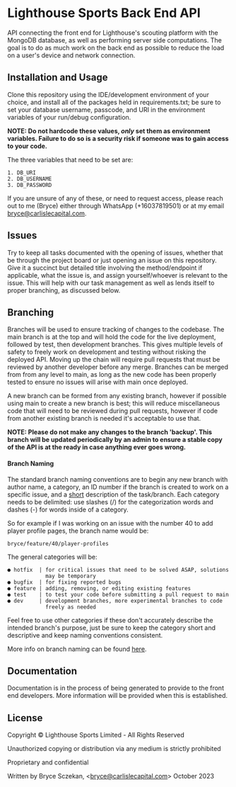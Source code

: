 
# Lighthouse Sports Back End API

API connecting the front end for Lighthouse's scouting platform with the MongoDB database, as well as performing server side computations. The goal is to do as much work on the back end as possible to reduce the load on a user's device and network connection.

## Installation and Usage

Clone this repository using the IDE/development environment of your choice, and install all of the packages held in requirements.txt; be sure to set your database username, passcode, and URI in the environment variables of your run/debug configuration.

**NOTE: Do not hardcode these values, *only* set them as environment variables. Failure to do so is a security risk if someone was to gain access to your code.**

The three variables that need to be set are:

    1. DB_URI
    2. DB_USERNAME
    3. DB_PASSWORD

If you are unsure of any of these, or need to request access, please reach out to me (Bryce) either through WhatsApp (+16037819501) or at my email bryce@carlislecapital.com.

## Issues

Try to keep all tasks documented with the opening of issues, whether that be through the project board or just opening an issue on this repository. Give it a succinct but detailed title involving the method/endpoint if applicable, what the issue is, and assign yourself/whoever is relevant to the issue. This will help with our task management as well as lends itself to proper branching, as discussed below.

## Branching

Branches will be used to ensure tracking of changes to the codebase. The main branch is at the top and will hold the code for the live deployment, followed by test, then development branches. This gives multiple levels of safety to freely work on development and testing without risking the deployed API. Moving up the chain will require pull requests that must be reviewed by another developer before any merge. Branches can be merged from from any level to main, as long as the new code has been properly tested to ensure no issues will arise with main once deployed.

A new branch can be formed from any existing branch, however if possible using main to create a new branch is best; this will reduce miscellaneous code that will need to be reviewed during pull requests, however if code from another existing branch is needed it's acceptable to use that.

**NOTE: Please do not make any changes to the branch 'backup'. This branch will be updated periodically by an admin to ensure a stable copy of the API is at the ready in case anything ever goes wrong.**

#### Branch Naming

The standard branch naming conventions are to begin any new branch with author name, a category, an ID number if the branch is created to work on a specific issue, and a <u>short</u> description of the task/branch. Each category needs to be delimited: use slashes (/) for the categorization words and dashes (-) for words inside of a category.

So for example if I was working on an issue with the number 40 to add player profile pages, the branch name would be:

`bryce/feature/40/player-profiles`

The general categories will be:

    ● hotfix  | for critical issues that need to be solved ASAP, solutions
                may be temporary
    ● bugfix  | for fixing reported bugs
    ● feature | adding, removing, or editing existing features
    ● test    | to test your code before submitting a pull request to main
    ● dev     | development branches, more experimental branches to code
                freely as needed

Feel free to use other categories if these don't accurately describe the intended branch's purpose, just be sure to keep the category short and descriptive and keep naming conventions consistent.

More info on branch naming can be found [here](https://tilburgsciencehub.com/building-blocks/collaborate-and-share-your-work/use-github/naming-git-branches/).

## Documentation

Documentation is in the process of being generated to provide to the front end developers. More information will be provided when this is established.

## License

Copyright © Lighthouse Sports Limited - All Rights Reserved

Unauthorized copying or distribution via any medium is strictly prohibited

Proprietary and confidential

Written by Bryce Sczekan, \<bryce@carlislecapital.com\> October 2023
